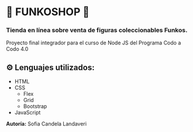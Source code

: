 # 🚀 FUNKOSHOP 🚀

### Tienda en línea sobre venta de figuras coleccionables Funkos.

Proyecto final integrador para el curso de Node JS del Programa Codo a Codo 4.0

## ⚙️ Lenguajes utilizados:

* HTML
* CSS
    * Flex
    * Grid
    * Bootstrap
* JavaScript


__Autoría:__ Sofia Candela Landaveri
